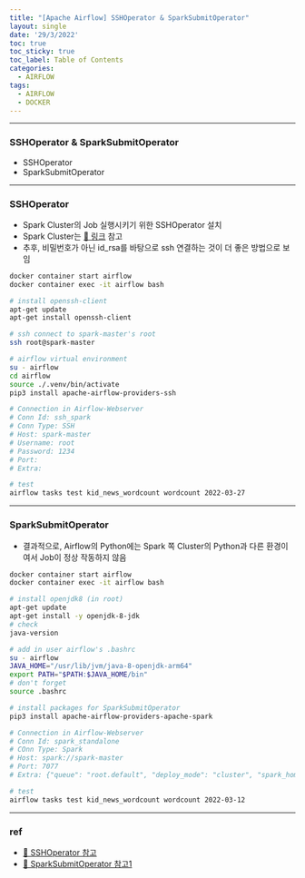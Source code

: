 ```yaml
---
title: "[Apache Airflow] SSHOperator & SparkSubmitOperator"
layout: single
date: '29/3/2022'
toc: true
toc_sticky: true
toc_label: Table of Contents
categories:
  - AIRFLOW
tags:
  - AIRFLOW
  - DOCKER
---
```


---
### SSHOperator & SparkSubmitOperator
* SSHOperator
* SparkSubmitOperator

---

### SSHOperator
* Spark Cluster의 Job 실행시키기 위한 SSHOperator 설치
* Spark Cluster는 [🔗 링크](https://github.com/carl020958/docker) 참고
* 추후, 비밀번호가 아닌 id_rsa를 바탕으로 ssh 연결하는 것이 더 좋은 방법으로 보임

```bash
docker container start airflow
docker container exec -it airflow bash

# install openssh-client
apt-get update
apt-get install openssh-client

# ssh connect to spark-master's root
ssh root@spark-master

# airflow virtual environment
su - airflow
cd airflow
source ./.venv/bin/activate
pip3 install apache-airflow-providers-ssh

# Connection in Airflow-Webserver
# Conn Id: ssh_spark
# Conn Type: SSH
# Host: spark-master
# Username: root
# Password: 1234
# Port:
# Extra:

# test
airflow tasks test kid_news_wordcount wordcount 2022-03-27
```
---

### SparkSubmitOperator
* 결과적으로, Airflow의 Python에는 Spark 쪽 Cluster의 Python과 다른 환경이여서 Job이 정상 작동하지 않음

```bash
docker container start airflow
docker container exec -it airflow bash

# install openjdk8 (in root)
apt-get update
apt-get install -y openjdk-8-jdk
# check
java-version

# add in user airflow's .bashrc
su - airflow
JAVA_HOME="/usr/lib/jvm/java-8-openjdk-arm64"
export PATH="$PATH:$JAVA_HOME/bin"
# don't forget
source .bashrc

# install packages for SparkSubmitOperator
pip3 install apache-airflow-providers-apache-spark

# Connection in Airflow-Webserver
# Conn Id: spark_standalone
# COnn Type: Spark
# Host: spark://spark-master
# Port: 7077
# Extra: {"queue": "root.default", "deploy_mode": "cluster", "spark_home":"/usr/bin/spark-3.1.2-bin-hadoop3.2", "spark_binary": "spark-submit", "namespace": "default"}

# test
airflow tasks test kid_news_wordcount wordcount 2022-03-12
```
---




### ref 
* [🔗 SSHOperator 참고](https://stackoverflow.com/questions/57700262/need-help-running-spark-submit-in-apache-airflow)
* [🔗 SparkSubmitOperator 참고1](https://stackoverflow.com/questions/53344285/is-there-a-way-to-submit-spark-job-on-different-server-running-master)